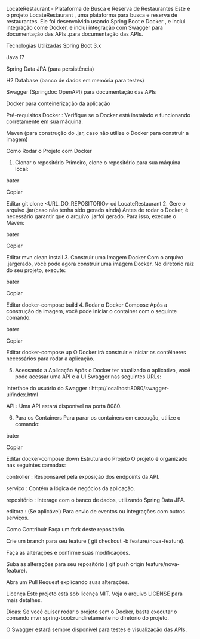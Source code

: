 LocateRestaurant - Plataforma de Busca e Reserva de Restaurantes
Este é o projeto LocateRestaurant , uma plataforma para busca e reserva de restaurantes. Ele foi desenvolvido usando Spring Boot e Docker , e inclui integração come Docker, e inclui integração com Swagger para documentação das APIs .para documentação das APIs.

Tecnologias Utilizadas
Spring Boot 3.x

Java 17

Spring Data JPA (para persistência)

H2 Database (banco de dados em memória para testes)

Swagger (Springdoc OpenAPI) para documentação das APIs

Docker para conteinerização da aplicação

Pré-requisitos
Docker : Verifique se o Docker está instalado e funcionando corretamente em sua máquina.

Maven (para construção do .jar, caso não utilize o Docker para construir a imagem)

Como Rodar o Projeto com Docker
1. Clonar o repositório
Primeiro, clone o repositório para sua máquina local:

bater

Copiar

Editar
git clone <URL_DO_REPOSITORIO>
cd LocateRestaurant
2. Gere o arquivo .jar(caso não tenha sido gerado ainda)
Antes de rodar o Docker, é necessário garantir que o arquivo .jarfoi gerado. Para isso, execute o Maven:

bater

Copiar

Editar
mvn clean install
3. Construir uma Imagem Docker
Com o arquivo .jargerado, você pode agora construir uma imagem Docker. No diretório raiz do seu projeto, execute:

bater

Copiar

Editar
docker-compose build
4. Rodar o Docker Compose
Após a construção da imagem, você pode iniciar o container com o seguinte comando:

bater

Copiar

Editar
docker-compose up
O Docker irá construir e iniciar os contêineres necessários para rodar a aplicação.

5. Acessando a Aplicação
Após o Docker ter atualizado o aplicativo, você pode acessar uma API e a UI Swagger nas seguintes URLs:

Interface do usuário do Swagger : http://localhost:8080/swagger-ui/index.html

API : Uma API estará disponível na porta 8080.

6. Para os Containers
Para parar os containers em execução, utilize o comando:

bater

Copiar

Editar
docker-compose down
Estrutura do Projeto
O projeto é organizado nas seguintes camadas:

controller : Responsável pela exposição dos endpoints da API.

serviço : Contém a lógica de negócios da aplicação.

repositório : Interage com o banco de dados, utilizando Spring Data JPA.

editora : (Se aplicável) Para envio de eventos ou integrações com outros serviços.

Como Contribuir
Faça um fork deste repositório.

Crie um branch para seu feature ( git checkout -b feature/nova-feature).

Faça as alterações e confirme suas modificações.

Suba as alterações para seu repositório ( git push origin feature/nova-feature).

Abra um Pull Request explicando suas alterações.

Licença
Este projeto está sob licença MIT. Veja o arquivo LICENSE para mais detalhes.

Dicas:
Se você quiser rodar o projeto sem o Docker, basta executar o comando mvn spring-boot:rundiretamente no diretório do projeto.

O Swagger estará sempre disponível para testes e visualização das APIs.

